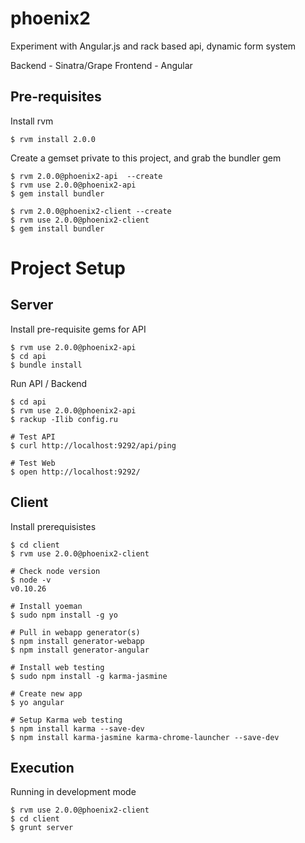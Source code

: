 phoenix2
========

Experiment with Angular.js and rack based api, dynamic form system

Backend - Sinatra/Grape
Frontend - Angular

Pre-requisites
---

Install rvm

	$ rvm install 2.0.0

Create a gemset private to this project, and grab the bundler gem

	$ rvm 2.0.0@phoenix2-api  --create
	$ rvm use 2.0.0@phoenix2-api
	$ gem install bundler

	$ rvm 2.0.0@phoenix2-client --create
	$ rvm use 2.0.0@phoenix2-client
	$ gem install bundler


Project Setup 
===

Server
---

Install pre-requisite gems for API

	$ rvm use 2.0.0@phoenix2-api
	$ cd api
	$ bundle install
	
Run API / Backend

	$ cd api
	$ rvm use 2.0.0@phoenix2-api
	$ rackup -Ilib config.ru

	# Test API
	$ curl http://localhost:9292/api/ping
	
	# Test Web
	$ open http://localhost:9292/
	
Client
---

Install prerequisistes

	$ cd client
	$ rvm use 2.0.0@phoenix2-client
		
	# Check node version
	$ node -v
	v0.10.26
	
	# Install yoeman
	$ sudo npm install -g yo
	
	# Pull in webapp generator(s)
	$ npm install generator-webapp
	$ npm install generator-angular
	
	# Install web testing
	$ sudo npm install -g karma-jasmine
	
	# Create new app 
	$ yo angular
	
	# Setup Karma web testing
	$ npm install karma --save-dev
	$ npm install karma-jasmine karma-chrome-launcher --save-dev	

Execution
---
	
Running in development mode

	$ rvm use 2.0.0@phoenix2-client
	$ cd client
	$ grunt server
	

